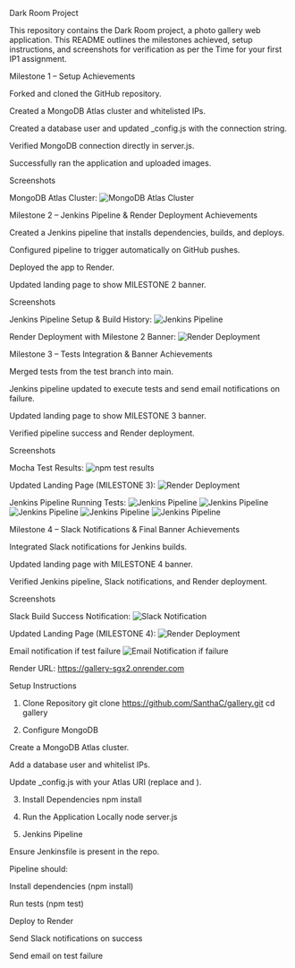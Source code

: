 Dark Room Project

This repository contains the Dark Room project, a photo gallery web application. This README outlines the milestones achieved, setup instructions, and screenshots for verification as per the Time for your first IP1 assignment.

Milestone 1 – Setup
Achievements

Forked and cloned the GitHub repository.

Created a MongoDB Atlas cluster and whitelisted IPs.

Created a database user and updated _config.js with the connection string.

Verified MongoDB connection directly in server.js.

Successfully ran the application and uploaded images.

Screenshots

MongoDB Atlas Cluster:
![MongoDB Atlas Cluster](assets/mongoDB-cluster.png)


Milestone 2 – Jenkins Pipeline & Render Deployment
Achievements

Created a Jenkins pipeline that installs dependencies, builds, and deploys.

Configured pipeline to trigger automatically on GitHub pushes.

Deployed the app to Render.

Updated landing page to show MILESTONE 2 banner.

Screenshots

Jenkins Pipeline Setup & Build History:
![Jenkins Pipeline](assets/pipeline-build-history.png)


Render Deployment with Milestone 2 Banner:
![Render Deployment](assets/deployed-render-app.png)

Milestone 3 – Tests Integration & Banner
Achievements

Merged tests from the test branch into main.

Jenkins pipeline updated to execute tests and send email notifications on failure.

Updated landing page to show MILESTONE 3 banner.

Verified pipeline success and Render deployment.

Screenshots

Mocha Test Results:
![npm test results](assets/npm-test.png)


Updated Landing Page (MILESTONE 3):
![Render Deployment](assets/deployed-render-app.png)



Jenkins Pipeline Running Tests:
![Jenkins Pipeline](assets/pipeline-stage(1).png)
![Jenkins Pipeline](assets/pipeline-stage(2).png)
![Jenkins Pipeline](assets/pipeline-stage(3).png)
![Jenkins Pipeline](assets/pipeline-stage(4).png)
![Jenkins Pipeline](assets/pipeline-stage(5).png)



Milestone 4 – Slack Notifications & Final Banner
Achievements

Integrated Slack notifications for Jenkins builds.

Updated landing page with MILESTONE 4 banner.

Verified Jenkins pipeline, Slack notifications, and Render deployment.

Screenshots

Slack Build Success Notification:
![Slack Notification](assets/slack-output.png)


Updated Landing Page (MILESTONE 4):
![Render Deployment](assets/deployed-render-success.png)

Email notification if test failure
![Email Notification if failure](assets/email-failure.png)


Render URL:
https://gallery-sgx2.onrender.com

Setup Instructions
1. Clone Repository
git clone https://github.com/SanthaC/gallery.git
cd gallery

2. Configure MongoDB

Create a MongoDB Atlas cluster.

Add a database user and whitelist IPs.

Update _config.js with your Atlas URI (replace <USERNAME> and <PASSWORD>).

3. Install Dependencies
npm install

4. Run the Application Locally
node server.js

5. Jenkins Pipeline

Ensure Jenkinsfile is present in the repo.

Pipeline should:

Install dependencies (npm install)

Run tests (npm test)

Deploy to Render

Send Slack notifications on success

Send email on test failure